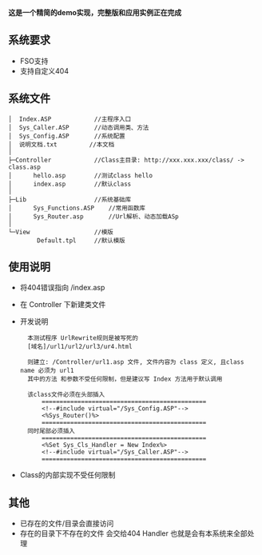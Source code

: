 **这是一个精简的demo实现，完整版和应用实例正在完成**

系统要求
-----
* FSO支持
* 支持自定义404

系统文件
-----
	│  Index.ASP			//主程序入口
	│  Sys_Caller.ASP		//动态调用类、方法
	│  Sys_Config.ASP		//系统配置
	│  说明文档.txt			//本文档
	│  
	├─Controller			//Class主目录: http://xxx.xxx.xxx/class/ -> class.asp
	│      hello.asp		//测试class hello
	│      index.asp		//默认class
	│      
	├─Lib					//系统基础库
	│      Sys_Functions.ASP	//常用函数库
	│      Sys_Router.asp		//Url解析、动态加载ASp
	│      
	└─View					//模版
			Default.tpl		//默认模版

使用说明
-----
* 将404错误指向 /index.asp
* 在 Controller 下新建类文件
* 开发说明

		本测试程序 UrlRewrite规则是被写死的
		[域名]/url1/url2/url3/ur4.html

		则建立: /Controller/url1.asp 文件, 文件内容为 class 定义, 且class name 必须为 url1
		其中的方法 和参数不受任何限制，但是建议写 Index 方法用于默认调用

		该class文件必须在头部插入
			==============================================
			<!--#include virtual="/Sys_Config.ASP"-->
			<%Sys_Router()%>
			==============================================
		同时尾部必须插入
			==============================================
			<%Set Sys_Cls_Handler = New Index%>
			<!--#include virtual="/Sys_Caller.ASP"-->
			==============================================
* Class的内部实现不受任何限制
		
其他
-----	
* 已存在的文件/目录会直接访问
* 存在的目录下不存在的文件 会交给404 Handler 也就是会有本系统来全部处理
		